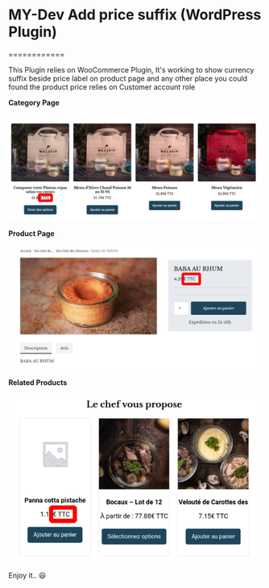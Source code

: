 # MY-Dev Add price suffix (WordPress Plugin)
============

This Plugin relies on WooCommerce Plugin, It's working to show currency suffix beside price label on product page and any other place you could found the product price relies on Customer account role

**Category Page**

![Add price suffix to WooCommerce plugin in category page](https://github.com/mhmdyoussef/images/blob/main/my-dev-add-price-suffix/1.png?raw=true)


**Product Page**

![Add price suffix to WooCommerce plugin in product page](https://github.com/mhmdyoussef/images/blob/main/my-dev-add-price-suffix/2.png?raw=true)

**Related Products**

![Add price suffix to WooCommerce plugin in related product](https://github.com/mhmdyoussef/images/blob/main/my-dev-add-price-suffix/3.png?raw=true)

Enjoy it.. :smiley:
